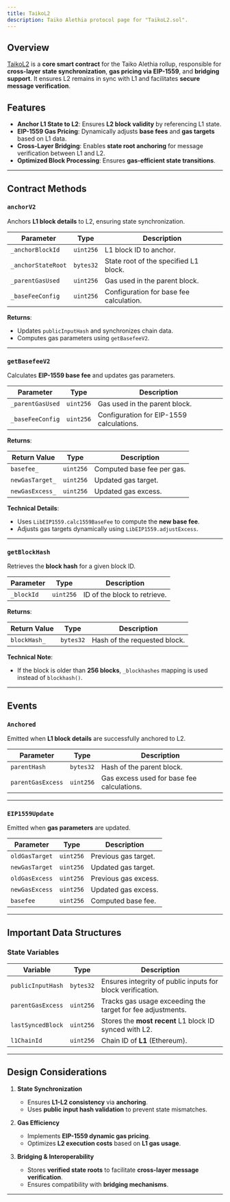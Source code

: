 ```yaml
---
title: TaikoL2
description: Taiko Alethia protocol page for "TaikoL2.sol".
---
```


## Overview

[TaikoL2](https://github.com/taikoxyz/taiko-mono/blob/main/packages/protocol/contracts/layer2/based/TaikoL2.sol) is a **core smart contract** for the Taiko Alethia rollup, responsible for **cross-layer state synchronization**, **gas pricing via EIP-1559**, and **bridging support**. It ensures L2 remains in sync with L1 and facilitates **secure message verification**.

## Features

- **Anchor L1 State to L2**: Ensures **L2 block validity** by referencing L1 state.
- **EIP-1559 Gas Pricing**: Dynamically adjusts **base fees** and **gas targets** based on L1 data.
- **Cross-Layer Bridging**: Enables **state root anchoring** for message verification between L1 and L2.
- **Optimized Block Processing**: Ensures **gas-efficient state transitions**.

---

## Contract Methods

### `anchorV2`

Anchors **L1 block details** to L2, ensuring state synchronization.

| Parameter          | Type      | Description                             |
| ------------------ | --------- | --------------------------------------- |
| `_anchorBlockId`   | `uint256` | L1 block ID to anchor.                  |
| `_anchorStateRoot` | `bytes32` | State root of the specified L1 block.   |
| `_parentGasUsed`   | `uint256` | Gas used in the parent block.           |
| `_baseFeeConfig`   | `uint256` | Configuration for base fee calculation. |

**Returns**:

- Updates `publicInputHash` and synchronizes chain data.
- Computes gas parameters using `getBasefeeV2`.

---

### `getBasefeeV2`

Calculates **EIP-1559 base fee** and updates gas parameters.

| Parameter        | Type      | Description                              |
| ---------------- | --------- | ---------------------------------------- |
| `_parentGasUsed` | `uint256` | Gas used in the parent block.            |
| `_baseFeeConfig` | `uint256` | Configuration for EIP-1559 calculations. |

**Returns**:

| Return Value    | Type      | Description                |
| --------------- | --------- | -------------------------- |
| `basefee_`      | `uint256` | Computed base fee per gas. |
| `newGasTarget_` | `uint256` | Updated gas target.        |
| `newGasExcess_` | `uint256` | Updated gas excess.        |

**Technical Details**:

- Uses `LibEIP1559.calc1559BaseFee` to compute the **new base fee**.
- Adjusts gas targets dynamically using `LibEIP1559.adjustExcess`.

---

### `getBlockHash`

Retrieves the **block hash** for a given block ID.

| Parameter  | Type      | Description                  |
| ---------- | --------- | ---------------------------- |
| `_blockId` | `uint256` | ID of the block to retrieve. |

**Returns**:

| Return Value | Type      | Description                  |
| ------------ | --------- | ---------------------------- |
| `blockHash_` | `bytes32` | Hash of the requested block. |

**Technical Note**:

- If the block is older than **256 blocks**, `_blockhashes` mapping is used instead of `blockhash()`.

---

## Events

### `Anchored`

Emitted when **L1 block details** are successfully anchored to L2.

| Parameter         | Type      | Description                                |
| ----------------- | --------- | ------------------------------------------ |
| `parentHash`      | `bytes32` | Hash of the parent block.                  |
| `parentGasExcess` | `uint256` | Gas excess used for base fee calculations. |

---

### `EIP1559Update`

Emitted when **gas parameters** are updated.

| Parameter      | Type      | Description          |
| -------------- | --------- | -------------------- |
| `oldGasTarget` | `uint256` | Previous gas target. |
| `newGasTarget` | `uint256` | Updated gas target.  |
| `oldGasExcess` | `uint256` | Previous gas excess. |
| `newGasExcess` | `uint256` | Updated gas excess.  |
| `basefee`      | `uint256` | Computed base fee.   |

---

## Important Data Structures

### State Variables

| Variable          | Type      | Description                                                |
| ----------------- | --------- | ---------------------------------------------------------- |
| `publicInputHash` | `bytes32` | Ensures integrity of public inputs for block verification. |
| `parentGasExcess` | `uint256` | Tracks gas usage exceeding the target for fee adjustments. |
| `lastSyncedBlock` | `uint256` | Stores the **most recent** L1 block ID synced with L2.     |
| `l1ChainId`       | `uint256` | Chain ID of **L1** (Ethereum).                             |

---

## Design Considerations

1. **State Synchronization**

   - Ensures **L1-L2 consistency** via **anchoring**.
   - Uses **public input hash validation** to prevent state mismatches.

2. **Gas Efficiency**

   - Implements **EIP-1559 dynamic gas pricing**.
   - Optimizes **L2 execution costs** based on **L1 gas usage**.

3. **Bridging & Interoperability**

   - Stores **verified state roots** to facilitate **cross-layer message verification**.
   - Ensures compatibility with **bridging mechanisms**.

---
